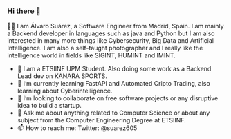 ### Hi there 👋
👨‍💻
I am Álvaro Suárez, a Software Engineer from Madrid, Spain. I am mainly a Backend developer in languages such as java and Python but I am also interested in many more things like Cybersecurity, Big Data and Artificial Intelligence.
I am also a self-taught photographer and I really like the intelligence world in fields like SIGINT, HUMINT and IMINT.

- 🔭 I am a ETSIINF UPM Student. Also doing some work as a Backend Lead dev on KANARA SPORTS.
- 🌱 I’m currently learning FastAPI and Automated Cripto Trading, also learning about Cyberintelligence.
- 👯 I’m looking to collaborate on free software projects or any disruptive idea to build a startup.
- 💬 Ask me about anything related to Computer Science or about any subject from the Computer Engineering Degree at ETSIINF.
- 📫 How to reach me: Twitter: @suarez605

<!--
**suarez605/suarez605** is a ✨ _special_ ✨ repository because its `README.md` (this file) appears on your GitHub profile.

Here are some ideas to get you started:

- 🔭 I’m currently working on ...
- 🌱 I’m currently learning ...
- 👯 I’m looking to collaborate on ...
- 🤔 I’m looking for help with ...
- 💬 Ask me about ...
- 📫 How to reach me: ...
- 😄 Pronouns: ...
- ⚡ Fun fact: ...
-->
